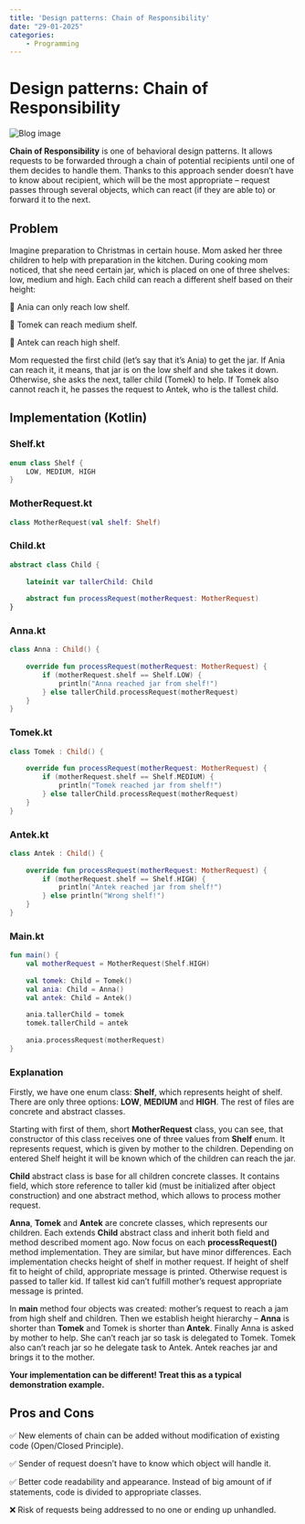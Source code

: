 ```yaml
---
title: 'Design patterns: Chain of Responsibility'
date: "29-01-2025"
categories:
    - Programming
---
```


# Design patterns: Chain of Responsibility

![Blog image](/programming/programming-dp-cor.png)

**Chain of Responsibility** is one of behavioral design patterns. It allows requests to be forwarded through a chain of potential recipients until one of them decides to handle them. Thanks to this approach sender doesn’t have to know about recipient, which will be the most appropriate – request passes through several objects, which can react (if they are able to) or forward it to the next.

## Problem

Imagine preparation to Christmas in certain house. Mom asked her three children to help with preparation in the kitchen. During cooking mom noticed, that she need certain jar, which is placed on one of three shelves: low, medium and high. Each child can reach a different shelf based on their height:

🔵 Ania can only reach low shelf.

🔵 Tomek can reach medium shelf.

🔵 Antek can reach high shelf.

Mom requested the first child (let’s say that it’s Ania) to get the jar. If Ania can reach it, it means, that jar is on the low shelf and she takes it down. Otherwise, she asks the next, taller child (Tomek) to help. If Tomek also cannot reach it, he passes the request to Antek, who is the tallest child.

## Implementation (Kotlin)

### Shelf.kt

```kotlin
enum class Shelf {
    LOW, MEDIUM, HIGH
}
```

### MotherRequest.kt

```kotlin
class MotherRequest(val shelf: Shelf)
```

### Child.kt

```kotlin
abstract class Child {
 
    lateinit var tallerChild: Child
 
    abstract fun processRequest(motherRequest: MotherRequest)
}
```

### Anna.kt

```kotlin
class Anna : Child() {
 
    override fun processRequest(motherRequest: MotherRequest) {
        if (motherRequest.shelf == Shelf.LOW) {
            println("Anna reached jar from shelf!")
        } else tallerChild.processRequest(motherRequest)
    }
}
```

### Tomek.kt

```kotlin
class Tomek : Child() {
 
    override fun processRequest(motherRequest: MotherRequest) {
        if (motherRequest.shelf == Shelf.MEDIUM) {
            println("Tomek reached jar from shelf!")
        } else tallerChild.processRequest(motherRequest)
    }
}
```

### Antek.kt

```kotlin
class Antek : Child() {
 
    override fun processRequest(motherRequest: MotherRequest) {
        if (motherRequest.shelf == Shelf.HIGH) {
            println("Antek reached jar from shelf!")
        } else println("Wrong shelf!")
    }
}
```

### Main.kt

```kotlin
fun main() {
    val motherRequest = MotherRequest(Shelf.HIGH)
 
    val tomek: Child = Tomek()
    val ania: Child = Anna()
    val antek: Child = Antek()
 
    ania.tallerChild = tomek
    tomek.tallerChild = antek
 
    ania.processRequest(motherRequest)
}
```

### Explanation

Firstly, we have one enum class: **Shelf**, which represents height of shelf. There are only three options: **LOW**, **MEDIUM** and **HIGH**. The rest of files are concrete and abstract classes.

Starting with first of them, short **MotherRequest** class, you can see, that constructor of this class receives one of three values from **Shelf** enum. It represents request, which is given by mother to the children. Depending on entered Shelf height it will be known which of the children can reach the jar.

**Child** abstract class is base for all children concrete classes. It contains field, which store reference to taller kid (must be initialized after object construction) and one abstract method, which allows to process mother request.

**Anna**, **Tomek** and **Antek** are concrete classes, which represents our children. Each extends **Child** abstract class and inherit both field and method described moment ago. Now focus on each **processRequest()** method implementation. They are similar, but have minor differences. Each implementation checks height of shelf in mother request. If height of shelf fit to height of child, appropriate message is printed. Otherwise request is passed to taller kid. If tallest kid can’t fulfill mother’s request appropriate message is printed.

In **main** method four objects was created: mother’s request to reach a jam from high shelf and children. Then we establish height hierarchy – **Anna** is shorter than **Tomek** and Tomek is shorter than **Antek**. Finally Anna is asked by mother to help. She can’t reach jar so task is delegated to Tomek. Tomek also can’t reach jar so he delegate task to Antek. Antek reaches jar and brings it to the mother.

**Your implementation can be different! Treat this as a typical demonstration example.**

## Pros and Cons

✅ New elements of chain can be added without modification of existing code (Open/Closed Principle).

✅ Sender of request doesn’t have to know which object will handle it.

✅ Better code readability and appearance. Instead of big amount of if statements, code is divided to appropriate classes.

❌ Risk of requests being addressed to no one or ending up unhandled.